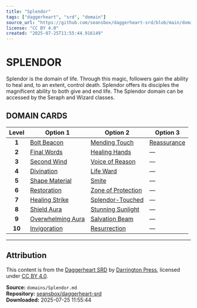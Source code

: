 ```yaml
---
title: "Splendor"
tags: ["daggerheart", "srd", "domain"]
source_url: "https://github.com/seansbox/daggerheart-srd/blob/main/domains/Splendor.md"
license: "CC BY 4.0"
created: "2025-07-25T11:55:44.916149"
---
```


# SPLENDOR

Splendor is the domain of life. Through this magic, followers gain the ability to heal and, to an extent, control death. Splendor offers its disciples the magnificent ability to both give and end life. The Splendor domain can be accessed by the Seraph and Wizard classes.

## DOMAIN CARDS

| **Level** | **Option 1**                                             | **Option 2**                                                 | **Option 3**                               |
| :-------: | -------------------------------------------------------- | ------------------------------------------------------------ | ------------------------------------------ |
|   **1**   | [Bolt Beacon](../abilities/Bolt%20Beacon.md)             | [Mending Touch](../abilities/Mending%20Touch.md)             | [Reassurance](../abilities/Reassurance.md) |
|   **2**   | [Final Words](../abilities/Final%20Words.md)             | [Healing Hands](../abilities/Healing%20Hands.md)             | —                                          |
|   **3**   | [Second Wind](../abilities/Second%20Wind.md)             | [Voice of Reason](../abilities/Voice%20of%20Reason.md)       | —                                          |
|   **4**   | [Divination](../abilities/Divination.md)                 | [Life Ward](../abilities/Life%20Ward.md)                     | —                                          |
|   **5**   | [Shape Material](../abilities/Shape%20Material.md)       | [Smite](../abilities/Smite.md)                               | —                                          |
|   **6**   | [Restoration](../abilities/Restoration.md)               | [Zone of Protection](../abilities/Zone%20of%20Protection.md) | —                                          |
|   **7**   | [Healing Strike](../abilities/Healing%20Strike.md)       | [Splendor-Touched](../abilities/Splendor-Touched.md)         | —                                          |
|   **8**   | [Shield Aura](../abilities/Shield%20Aura.md)             | [Stunning Sunlight](../abilities/Stunning%20Sunlight.md)     | —                                          |
|   **9**   | [Overwhelming Aura](../abilities/Overwhelming%20Aura.md) | [Salvation Beam](../abilities/Salvation%20Beam.md)           | —                                          |
|  **10**   | [Invigoration](../abilities/Invigoration.md)             | [Resurrection](../abilities/Resurrection.md)                 | —                                          |

---

## Attribution

This content is from the [Daggerheart SRD](https://github.com/seansbox/daggerheart-srd/blob/main/domains/Splendor.md) by [Darrington Press](https://darringtonpress.com/), licensed under [CC BY 4.0](https://creativecommons.org/licenses/by/4.0/).

**Source:** `domains/Splendor.md`  
**Repository:** [seansbox/daggerheart-srd](https://github.com/seansbox/daggerheart-srd)  
**Downloaded:** 2025-07-25 11:55:44

